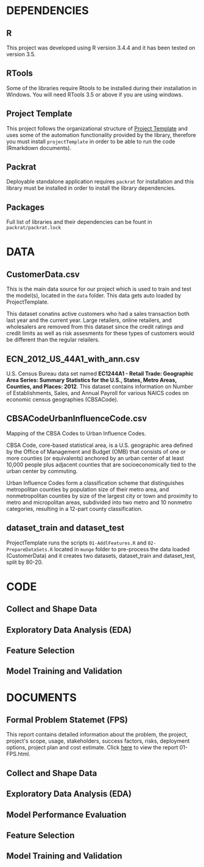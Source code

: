 # DEPENDENCIES

## R
This project was developed using R version 3.4.4 and it has been tested on version 3.5.

## RTools
Some of the libraries require Rtools to be installed during their installation in Windows. You will need RTools 3.5 or above if you are using windows.

## Project Template
This project follows the organizational structure of [Project Template](http://projecttemplate.net/) and uses some of the automation functionality provided by the library, therefore you must install `projectTemplate` in order to be able to run the code (Rmarkdown documents). 

## Packrat
Deployable standalone application requires `packrat` for installation and this library must be installed in order to install the library dependencies.

## Packages
Full list of libraries and their dependencies can be fount in `packrat/packrat.lock` 

# DATA

## CustomerData.csv
This is the main data source for our project which is used to train and test the model(s), located in the `data` folder. This data gets auto loaded by ProjectTemplate.

This dataset conatins active customers who had a sales transaction both last year and the current year. Large retailers, online retailers, and wholesalers are removed from this dataset since the credit ratings and credit limits as well as risk assesments for these types of customers would be different than the regular relailers.

## ECN_2012_US_44A1_with_ann.csv
U.S. Census Bureau data set named **EC1244A1 - Retail Trade: Geographic Area Series: Summary Statistics for the U.S., States, Metro Areas, Counties, and Places: 2012**. This dataset contains information on Number of Establishments, Sales, and Annual Payroll for various NAICS codes on economic census geographies (CBSACode).

## CBSACodeUrbanInfluenceCode.csv
Mapping of the CBSA Codes to Urban Influence Codes. 

CBSA Code, core-based statistical area, is a U.S. geographic area defined by the Office of Management and Budget (OMB) that consists of one or more counties (or equivalents) anchored by an urban center of at least 10,000 people plus adjacent counties that are socioeconomically tied to the urban center by commuting.

Urban Influence Codes form a classification scheme that distinguishes metropolitan counties by population size of their metro area, and nonmetropolitan counties by size of the largest city or town and proximity to metro and micropolitan areas, subdivided into two metro and 10 nonmetro categories, resulting in a 12-part county classification.

## dataset_train and dataset_test
ProjectTemplate runs the scripts `01-AddlFeatures.R` and `02-PrepareDataSets.R` located in `munge` folder to pre-process the data loaded (CustomerData) and it creates two datasets, dataset_train and dataset_test, split by 80-20.

# CODE

## Collect and Shape Data

## Exploratory Data Analysis (EDA)

## Feature Selection

## Model Training and Validation

# DOCUMENTS

## Formal Problem Statemet (FPS)
This report contains detailed information about the problem, the project, project's scope, usage, stakeholders, success factors, risks, deployment options, project plan and cost estimate. Click [here](https://htmlpreview.github.com/?https://github.com/hakanegeli/csx415-project/blob/master/reports/01-FPS.html) to view the report 01-FPS.html.

## Collect and Shape Data

## Exploratory Data Analysis (EDA)

## Model Performance Evaluation

## Feature Selection

## Model Training and Validation
